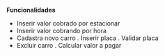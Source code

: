 **Funcionalidades**
- Inserir valor cobrado por estacionar  
- Inserir valor cobrando por hora 
- Cadastra novo carro 
    . Inserir placa 
        . Validar placa
- Excluir carro
    . Calcular valor a pagar 
    
